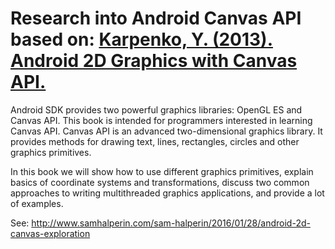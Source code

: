 # Research into Android Canvas API based on: [Karpenko, Y. (2013). Android 2D Graphics with Canvas API.](http://www.amazon.com/Android-2D-Graphics-Canvas-API-ebook/dp/B00DKIAVK8)

Android SDK provides two powerful graphics libraries: OpenGL ES and Canvas API. This book is intended for programmers interested in learning Canvas API. Canvas API is an advanced two-dimensional graphics library. It provides methods for drawing text, lines, rectangles, circles and other graphics primitives.

In this book we will show how to use different graphics primitives, explain basics of coordinate systems and transformations, discuss two common approaches to writing multithreaded graphics applications, and provide a lot of examples.


See: http://www.samhalperin.com/sam-halperin/2016/01/28/android-2d-canvas-exploration

